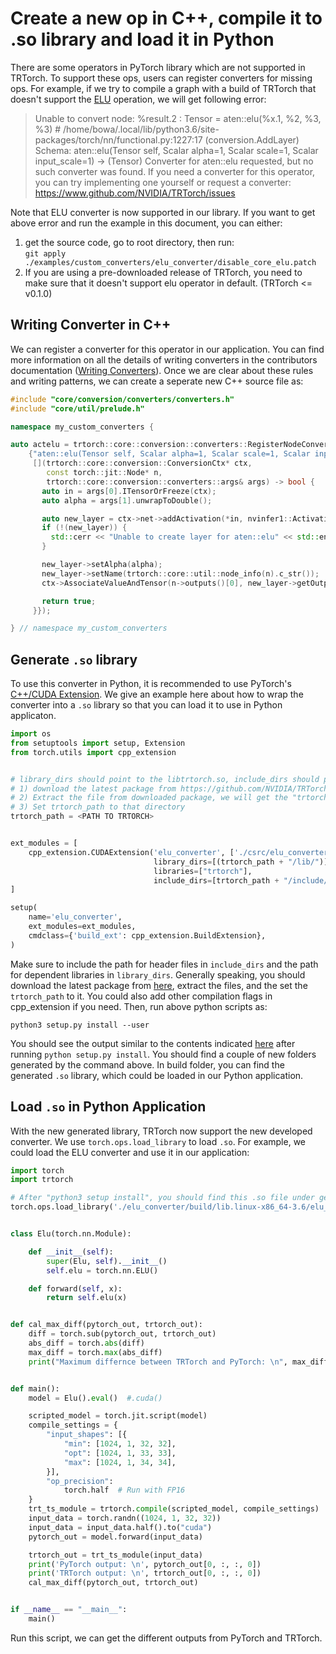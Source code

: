 # Create a new op in C++, compile it to .so library and load it in Python

There are some operators in PyTorch library which are not supported in TRTorch. 
To support these ops, users can register converters for missing ops. For example,
if we try to compile a graph with a build of TRTorch that doesn't support the 
[ELU](https://pytorch.org/docs/stable/generated/torch.nn.ELU.html) operation, 
we will get following error:

> Unable to convert node: %result.2 : Tensor = aten::elu(%x.1, %2, %3, %3) # /home/bowa/.local/lib/python3.6/site-packages/torch/nn/functional.py:1227:17 (conversion.AddLayer)
Schema: aten::elu(Tensor self, Scalar alpha=1, Scalar scale=1, Scalar input_scale=1) -> (Tensor)
Converter for aten::elu requested, but no such converter was found.
If you need a converter for this operator, you can try implementing one yourself
or request a converter: https://www.github.com/NVIDIA/TRTorch/issues

Note that ELU converter is now supported in our library. If you want to get above
error and run the example in this document, you can either:
1. get the source code, go to root directory, then run: <br />
  `git apply ./examples/custom_converters/elu_converter/disable_core_elu.patch`
2. If you are using a pre-downloaded release of TRTorch, you need to make sure that 
it doesn't support elu operator in default. (TRTorch <= v0.1.0)
   
## Writing Converter in C++
We can register a converter for this operator in our application. You can find more 
information on all the details of writing converters in the contributors documentation
([Writing Converters](https://nvidia.github.io/TRTorch/contributors/writing_converters.html)).
Once we are clear about these rules and writing patterns, we can create a seperate new C++ source file as:

```c++
#include "core/conversion/converters/converters.h"
#include "core/util/prelude.h"

namespace my_custom_converters {

auto actelu = trtorch::core::conversion::converters::RegisterNodeConversionPatterns().pattern(
    {"aten::elu(Tensor self, Scalar alpha=1, Scalar scale=1, Scalar input_scale=1) -> (Tensor)",
     [](trtorch::core::conversion::ConversionCtx* ctx,
        const torch::jit::Node* n,
        trtorch::core::conversion::converters::args& args) -> bool {
       auto in = args[0].ITensorOrFreeze(ctx);
       auto alpha = args[1].unwrapToDouble();

       auto new_layer = ctx->net->addActivation(*in, nvinfer1::ActivationType::kELU);
       if (!(new_layer)) {
         std::cerr << "Unable to create layer for aten::elu" << std::endl;
       }

       new_layer->setAlpha(alpha);
       new_layer->setName(trtorch::core::util::node_info(n).c_str());
       ctx->AssociateValueAndTensor(n->outputs()[0], new_layer->getOutput(0));

       return true;
     }});

} // namespace my_custom_converters
```

## Generate `.so` library
To use this converter in Python, it is recommended to use PyTorch's
[C++/CUDA Extension](https://pytorch.org/tutorials/advanced/cpp_extension.html#custom-c-and-cuda-extensions).
We give an example here about how to wrap the converter into a `.so`
library so that you can load it to use in Python applicaton. 
```python
import os
from setuptools import setup, Extension
from torch.utils import cpp_extension


# library_dirs should point to the libtrtorch.so, include_dirs should point to the dir that include the headers
# 1) download the latest package from https://github.com/NVIDIA/TRTorch/releases/
# 2) Extract the file from downloaded package, we will get the "trtorch" directory
# 3) Set trtorch_path to that directory
trtorch_path = <PATH TO TRTORCH>


ext_modules = [
    cpp_extension.CUDAExtension('elu_converter', ['./csrc/elu_converter.cpp'],
                                library_dirs=[(trtorch_path + "/lib/")],
                                libraries=["trtorch"],
                                include_dirs=[trtorch_path + "/include/trtorch/"])
]

setup(
    name='elu_converter',
    ext_modules=ext_modules,
    cmdclass={'build_ext': cpp_extension.BuildExtension},
)
```
Make sure to include the path for header files in `include_dirs` and the path 
for dependent libraries in `library_dirs`. Generally speaking, you should download 
the latest package from [here](https://github.com/NVIDIA/TRTorch/releases), extract
the files, and the set the `trtorch_path` to it. You could also add other compilation 
flags in cpp_extension if you need. Then, run above python scripts as:
```shell
python3 setup.py install --user
```
You should see the output similar to the contents indicated [here](https://pytorch.org/tutorials/advanced/cpp_extension.html#custom-c-and-cuda-extensions)   after running
`python setup.py install`. You should find a couple of new folders generated
by the command above. In build folder, you can find the generated `.so` library, 
which could be loaded in our Python application. 

## Load `.so` in Python Application
With the new generated library, TRTorch now support the new developed converter. 
We use `torch.ops.load_library` to load `.so`. For example, we could load the ELU 
converter and use it in our application:
```python
import torch
import trtorch

# After "python3 setup install", you should find this .so file under generated "build" directory
torch.ops.load_library('./elu_converter/build/lib.linux-x86_64-3.6/elu_converter.cpython-36m-x86_64-linux-gnu.so')


class Elu(torch.nn.Module):

    def __init__(self):
        super(Elu, self).__init__()
        self.elu = torch.nn.ELU()

    def forward(self, x):
        return self.elu(x)


def cal_max_diff(pytorch_out, trtorch_out):
    diff = torch.sub(pytorch_out, trtorch_out)
    abs_diff = torch.abs(diff)
    max_diff = torch.max(abs_diff)
    print("Maximum differnce between TRTorch and PyTorch: \n", max_diff)


def main():
    model = Elu().eval()  #.cuda()

    scripted_model = torch.jit.script(model)
    compile_settings = {
        "input_shapes": [{
            "min": [1024, 1, 32, 32],
            "opt": [1024, 1, 33, 33],
            "max": [1024, 1, 34, 34],
        }],
        "op_precision":
            torch.half  # Run with FP16
    }
    trt_ts_module = trtorch.compile(scripted_model, compile_settings)
    input_data = torch.randn((1024, 1, 32, 32))
    input_data = input_data.half().to("cuda")
    pytorch_out = model.forward(input_data)

    trtorch_out = trt_ts_module(input_data)
    print('PyTorch output: \n', pytorch_out[0, :, :, 0])
    print('TRTorch output: \n', trtorch_out[0, :, :, 0])
    cal_max_diff(pytorch_out, trtorch_out)


if __name__ == "__main__":
    main()

```
Run this script, we can get the different outputs from PyTorch and TRTorch. 
